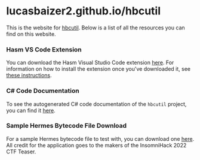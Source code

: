 # lucasbaizer2.github.io/hbcutil

This is the website for [hbcutil](https://github.com/lucasbaizer2/hbcutil).
Below is a list of all the resources you can find on this website.

### Hasm VS Code Extension

You can download the Hasm Visual Studio Code extension [here](./extension/hasm.vsix). For information on how to install the extension once you've downloaded it, see [these instructions](https://github.com/lucasbaizer2/hbcutil#hasm-vs-code-extension).

### C# Code Documentation

To see the autogenerated C# code documentation of the `hbcutil` project, you can find it [here](./docs/annotated.html).

### Sample Hermes Bytecode File Download

For a sample Hermes bytecode file to test with, you can download one [here](./downloads/index.android.bundle). All credit for the application goes to the makers of the InsomniHack 2022 CTF Teaser.
